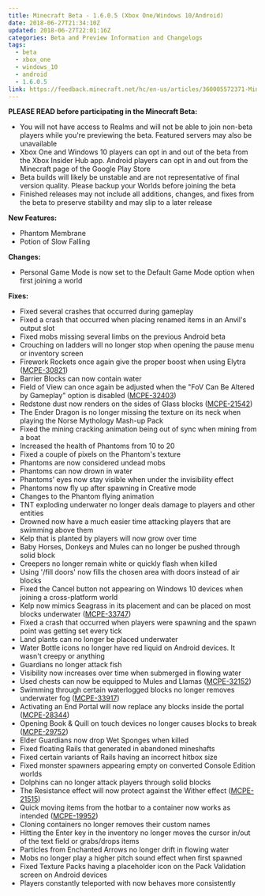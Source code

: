 ```yaml
---
title: Minecraft Beta - 1.6.0.5 (Xbox One/Windows 10/Android)
date: 2018-06-27T21:34:10Z
updated: 2018-06-27T22:01:16Z
categories: Beta and Preview Information and Changelogs
tags:
  - beta
  - xbox_one
  - windows_10
  - android
  - 1.6.0.5
link: https://feedback.minecraft.net/hc/en-us/articles/360005572371-Minecraft-Beta-1-6-0-5-Xbox-One-Windows-10-Android
---
```


**PLEASE READ before participating in the Minecraft Beta:**  

- You will not have access to Realms and will not be able to join non-beta players while you're previewing the beta. Featured servers may also be unavailable
- Xbox One and Windows 10 players can opt in and out of the beta from the Xbox Insider Hub app. Android players can opt in and out from the Minecraft page of the Google Play Store
- Beta builds will likely be unstable and are not representative of final version quality. Please backup your Worlds before joining the beta
- Finished releases may not include all additions, changes, and fixes from the beta to preserve stability and may slip to a later release  
    

**New Features:**

- Phantom Membrane
- Potion of Slow Falling  
    

**Changes:**

- Personal Game Mode is now set to the Default Game Mode option when first joining a world  
    

**Fixes:**

- Fixed several crashes that occurred during gameplay
- Fixed a crash that occurred when placing renamed items in an Anvil's output slot
- Fixed mobs missing several limbs on the previous Android beta
- Crouching on ladders will no longer stop when opening the pause menu or inventory screen
- Firework Rockets once again give the proper boost when using Elytra ([MCPE-30821](https://bugs.mojang.com/browse/MCPE-30821))
- Barrier Blocks can now contain water
- Field of View can once again be adjusted when the "FoV Can Be Altered by Gameplay" option is disabled ([MCPE-32403](https://bugs.mojang.com/browse/MCPE-32403))
- Redstone dust now renders on the sides of Glass blocks ([MCPE-21542](https://bugs.mojang.com/browse/MCPE-21542))
- The Ender Dragon is no longer missing the texture on its neck when playing the Norse Mythology Mash-up Pack
- Fixed the mining cracking animation being out of sync when mining from a boat
- Increased the health of Phantoms from 10 to 20
- Fixed a couple of pixels on the Phantom's texture
- Phantoms are now considered undead mobs
- Phantoms can now drown in water
- Phantoms' eyes now stay visible when under the invisibility effect
- Phantoms now fly up after spawning in Creative mode
- Changes to the Phantom flying animation
- TNT exploding underwater no longer deals damage to players and other entities
- Drowned now have a much easier time attacking players that are swimming above them
- Kelp that is planted by players will now grow over time
- Baby Horses, Donkeys and Mules can no longer be pushed through solid block
- Creepers no longer remain white or quickly flash when killed
- Using '/fill doors' now fills the chosen area with doors instead of air blocks
- Fixed the Cancel button not appearing on Windows 10 devices when joining a cross-platform world
- Kelp now mimics Seagrass in its placement and can be placed on most blocks underwater ([MCPE-33747](https://bugs.mojang.com/browse/MCPE-33747))
- Fixed a crash that occurred when players were spawning and the spawn point was getting set every tick
- Land plants can no longer be placed underwater
- Water Bottle icons no longer have red liquid on Android devices. It wasn't creepy or anything
- Guardians no longer attack fish
- Visibility now increases over time when submerged in flowing water
- Used chests can now be equipped to Mules and Llamas ([MCPE-32152](https://bugs.mojang.com/browse/MCPE-32152))
- Swimming through certain waterlogged blocks no longer removes underwater fog ([MCPE-33917](https://bugs.mojang.com/browse/MCPE-33917))
- Activating an End Portal will now replace any blocks inside the portal ([MCPE-28344](https://bugs.mojang.com/browse/MCPE-28344))
- Opening Book & Quill on touch devices no longer causes blocks to break ([MCPE-29752](https://bugs.mojang.com/browse/MCPE-29752))
- Elder Guardians now drop Wet Sponges when killed
- Fixed floating Rails that generated in abandoned mineshafts
- Fixed certain variants of Rails having an incorrect hitbox size
- Fixed monster spawners appearing empty on converted Console Edition worlds
- Dolphins can no longer attack players through solid blocks
- The Resistance effect will now protect against the Wither effect ([MCPE-21515](https://bugs.mojang.com/browse/MCPE-21515))
- Quick moving items from the hotbar to a container now works as intended ([MCPE-19952](https://bugs.mojang.com/browse/MCPE-19952))
- Cloning containers no longer removes their custom names
- Hitting the Enter key in the inventory no longer moves the cursor in/out of the text field or grabs/drops items
- Particles from Enchanted Arrows no longer drift in flowing water
- Mobs no longer play a higher pitch sound effect when first spawned
- Fixed Texture Packs having a placeholder icon on the Pack Validation screen on Android devices
- Players constantly teleported with now behaves more consistently
